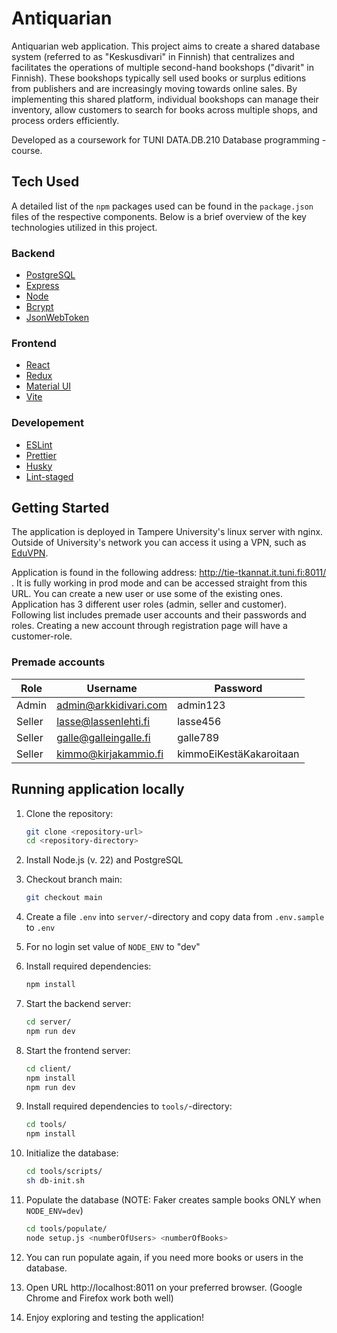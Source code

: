 # Antiquarian

Antiquarian web application. This project aims to create a shared database system (referred to as "Keskusdivari" in Finnish) that centralizes and facilitates the operations of multiple second-hand bookshops ("divarit" in Finnish). These bookshops typically sell used books or surplus editions from publishers and are increasingly moving towards online sales. By implementing this shared platform, individual bookshops can manage their inventory, allow customers to search for books across multiple shops, and process orders efficiently.

Developed as a coursework for TUNI DATA.DB.210 Database programming -course.

## Tech Used

A detailed list of the `npm` packages used can be found in the `package.json` files of the respective components. Below is a brief overview of the key technologies utilized in this project.

### Backend

-   [PostgreSQL](https://www.postgresql.org/)
-   [Express](https://expressjs.com/)
-   [Node](https://nodejs.org/en/)
-   [Bcrypt](https://www.npmjs.com/package/bcrypt)
-   [JsonWebToken](https://www.npmjs.com/package/jsonwebtoken)

### Frontend

-   [React](https://reactjs.org/)
-   [Redux](https://redux.js.org/)
-   [Material UI](https://mui.com/)
-   [Vite](https://www.npmjs.com/package/vite)

### Developement

-   [ESLint](https://www.npmjs.com/package/eslint)
-   [Prettier](https://www.npmjs.com/package/prettier)
-   [Husky](https://www.npmjs.com/package/husky)
-   [Lint-staged](https://www.npmjs.com/package/lint-staged)

## Getting Started

The application is deployed in Tampere University's linux server with nginx. Outside of University's network you can access it using a VPN, such as [EduVPN](https://www.eduvpn.org).

Application is found in the following address: http://tie-tkannat.it.tuni.fi:8011/ . It is fully working in prod mode and can be accessed straight from this URL. You can create a new user or use some of the existing ones. Application has 3 different user roles (admin, seller and customer). Following list includes premade user accounts and their passwords and roles. Creating a new account through registration page will have a customer-role.

### Premade accounts

| Role   | Username              | Password                |
| ------ | --------------------- | ----------------------- |
| Admin  | admin@arkkidivari.com | admin123                |
| Seller | lasse@lassenlehti.fi  | lasse456                |
| Seller | galle@galleingalle.fi | galle789                |
| Seller | kimmo@kirjakammio.fi  | kimmoEiKestäKakaroitaan |

## Running application locally

1. Clone the repository:
    ```bash
    git clone <repository-url>
    cd <repository-directory>
    ```
2. Install Node.js (v. 22) and PostgreSQL

3. Checkout branch main:
    ```bash
    git checkout main
    ```
4. Create a file `.env` into `server/`-directory and copy data from `.env.sample` to `.env`
5. For no login set value of `NODE_ENV` to "dev"
6. Install required dependencies:
    ```bash
    npm install
    ```
7. Start the backend server:
    ```bash
    cd server/
    npm run dev
    ```
8. Start the frontend server:
    ```bash
    cd client/
    npm install
    npm run dev
    ```
9. Install required dependencies to `tools/`-directory:
    ```bash
    cd tools/
    npm install
    ```
10. Initialize the database:
    ```bash
    cd tools/scripts/
    sh db-init.sh
    ```
11. Populate the database (NOTE: Faker creates sample books ONLY when `NODE_ENV=dev`)
    ```bash
    cd tools/populate/
    node setup.js <numberOfUsers> <numberOfBooks>
    ```
12. You can run populate again, if you need more books or users in the database.
13. Open URL http://localhost:8011 on your preferred browser. (Google Chrome and Firefox work both well)
14. Enjoy exploring and testing the application!
